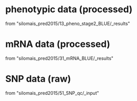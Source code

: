 # phenotypic data (processed)
from "silomais_pred2015/13_pheno_stage2_BLUE/_results"

# mRNA data (processed)
from "silomais_pred2015/31_mRNA_BLUE/_results"

# SNP data (raw)
from "silomais_pred2015/51_SNP_qc/_input"
